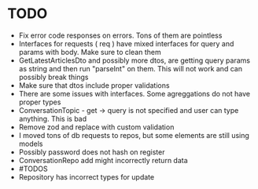 # TODO

- Fix error code responses on errors. Tons of them are pointless
- Interfaces for requests ( req ) have mixed interfaces for query and params with body. Make sure to clean them
- GetLatestArticlesDto and possibly more dtos, are getting query params as string and then run "parseInt" on them. This will not work and can possibly break things
- Make sure that dtos include proper validations
- There are some issues with interfaces. Some agreggations do not have proper types
- ConversationTopic - get -> query is not specified and user can type anything. This is bad
- Remove zod and replace with custom validation
- I moved tons of db requests to repos, but some elements are still using models
- Possibly password does not hash on register
- ConversationRepo add might incorrectly return data
- #TODOS
- Repository has incorrect types for update

